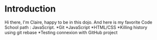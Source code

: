 Introduction
============
Hi there, I'm Claire, happy to be in this dojo.
And here is my favorite Code School path : JavaScript.
*Git
*JavaScript
*HTML/CSS
*Killing history using git rebase
*Testing connexion with GitHub project
